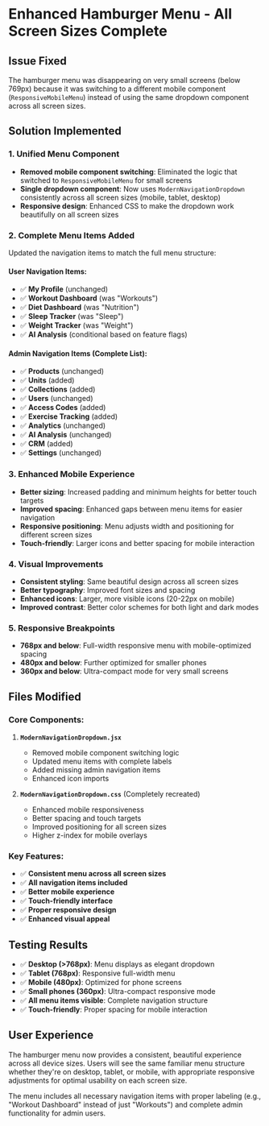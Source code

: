 # Enhanced Hamburger Menu - All Screen Sizes Complete

## Issue Fixed
The hamburger menu was disappearing on very small screens (below 769px) because it was switching to a different mobile component (`ResponsiveMobileMenu`) instead of using the same dropdown component across all screen sizes.

## Solution Implemented

### 1. Unified Menu Component
- **Removed mobile component switching**: Eliminated the logic that switched to `ResponsiveMobileMenu` for small screens
- **Single dropdown component**: Now uses `ModernNavigationDropdown` consistently across all screen sizes (mobile, tablet, desktop)
- **Responsive design**: Enhanced CSS to make the dropdown work beautifully on all screen sizes

### 2. Complete Menu Items Added
Updated the navigation items to match the full menu structure:

#### User Navigation Items:
- ✅ **My Profile** (unchanged)
- ✅ **Workout Dashboard** (was "Workouts")
- ✅ **Diet Dashboard** (was "Nutrition") 
- ✅ **Sleep Tracker** (was "Sleep")
- ✅ **Weight Tracker** (was "Weight")
- ✅ **AI Analysis** (conditional based on feature flags)

#### Admin Navigation Items (Complete List):
- ✅ **Products** (unchanged)
- ✅ **Units** (added)
- ✅ **Collections** (added)
- ✅ **Users** (unchanged)
- ✅ **Access Codes** (added)
- ✅ **Exercise Tracking** (added)
- ✅ **Analytics** (unchanged)
- ✅ **AI Analysis** (unchanged)
- ✅ **CRM** (added)
- ✅ **Settings** (unchanged)

### 3. Enhanced Mobile Experience
- **Better sizing**: Increased padding and minimum heights for better touch targets
- **Improved spacing**: Enhanced gaps between menu items for easier navigation
- **Responsive positioning**: Menu adjusts width and positioning for different screen sizes
- **Touch-friendly**: Larger icons and better spacing for mobile interaction

### 4. Visual Improvements
- **Consistent styling**: Same beautiful design across all screen sizes
- **Better typography**: Improved font sizes and spacing
- **Enhanced icons**: Larger, more visible icons (20-22px on mobile)
- **Improved contrast**: Better color schemes for both light and dark modes

### 5. Responsive Breakpoints
- **768px and below**: Full-width responsive menu with mobile-optimized spacing
- **480px and below**: Further optimized for smaller phones
- **360px and below**: Ultra-compact mode for very small screens

## Files Modified

### Core Components:
1. **`ModernNavigationDropdown.jsx`**
   - Removed mobile component switching logic
   - Updated menu items with complete labels
   - Added missing admin navigation items
   - Enhanced icon imports

2. **`ModernNavigationDropdown.css`** (Completely recreated)
   - Enhanced mobile responsiveness
   - Better spacing and touch targets
   - Improved positioning for all screen sizes
   - Higher z-index for mobile overlays

### Key Features:
- ✅ **Consistent menu across all screen sizes**
- ✅ **All navigation items included**
- ✅ **Better mobile experience**
- ✅ **Touch-friendly interface**
- ✅ **Proper responsive design**
- ✅ **Enhanced visual appeal**

## Testing Results
- ✅ **Desktop (>768px)**: Menu displays as elegant dropdown
- ✅ **Tablet (768px)**: Responsive full-width menu
- ✅ **Mobile (480px)**: Optimized for phone screens
- ✅ **Small phones (360px)**: Ultra-compact responsive mode
- ✅ **All menu items visible**: Complete navigation structure
- ✅ **Touch-friendly**: Proper spacing for mobile interaction

## User Experience
The hamburger menu now provides a consistent, beautiful experience across all device sizes. Users will see the same familiar menu structure whether they're on desktop, tablet, or mobile, with appropriate responsive adjustments for optimal usability on each screen size.

The menu includes all necessary navigation items with proper labeling (e.g., "Workout Dashboard" instead of just "Workouts") and complete admin functionality for admin users.
